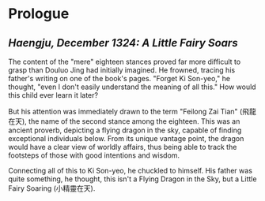 # Prologue
## *Haengju, December 1324: A Little Fairy Soars*

The content of the "mere" eighteen stances proved far more difficult to grasp than Douluo Jing had initially imagined. He frowned, tracing his father's writing on one of the book's pages. "Forget Ki Son-yeo," he thought, "even I don't easily understand the meaning of all this." How would this child ever learn it later?

But his attention was immediately drawn to the term "Feilong Zai Tian" (飛龍在天), the name of the second stance among the eighteen. This was an ancient proverb, depicting a flying dragon in the sky, capable of finding exceptional individuals below. From its unique vantage point, the dragon would have a clear view of worldly affairs, thus being able to track the footsteps of those with good intentions and wisdom.

Connecting all of this to Ki Son-yeo, he chuckled to himself. His father was quite something, he thought, this isn't a Flying Dragon in the Sky, but a Little Fairy Soaring (小精靈在天).


